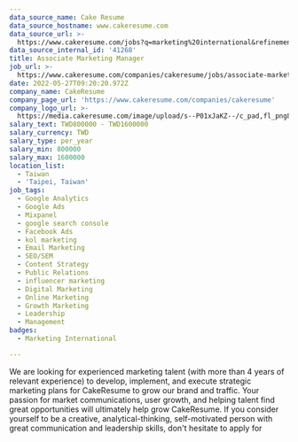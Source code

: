```yaml
---
data_source_name: Cake Resume
data_source_hostname: www.cakeresume.com
data_source_url: >-
  https://www.cakeresume.com/jobs?q=marketing%20international&refinementList%5Blang_name%5D%5B0%5D=English&refinementList%5Bsalary_type%5D=per_year&range%5Bsalary_range%5D%5Bmin%5D=1000000
data_source_internal_id: '41268'
title: Associate Marketing Manager
job_url: >-
  https://www.cakeresume.com/companies/cakeresume/jobs/associate-marketing-manager
date: 2022-05-27T09:20:20.972Z
company_name: CakeResume
company_page_url: 'https://www.cakeresume.com/companies/cakeresume'
company_logo_url: >-
  https://media.cakeresume.com/image/upload/s--P01xJaKZ--/c_pad,fl_png8,h_200,w_200/v1586508643/page_2_logo_1468389599.png
salary_text: TWD800000 - TWD1600000
salary_currency: TWD
salary_type: per_year
salary_min: 800000
salary_max: 1600000
location_list:
  - Taiwan
  - 'Taipei, Taiwan'
job_tags:
  - Google Analytics
  - Google Ads
  - Mixpanel
  - google search console
  - Facebook Ads
  - kol marketing
  - Email Marketing
  - SEO/SEM
  - Content Strategy
  - Public Relations
  - influencer marketing
  - Digital Marketing
  - Online Marketing
  - Growth Marketing
  - Leadership
  - Management
badges:
  - Marketing International

---
```


We are looking for experienced marketing talent (with more than 4 years of relevant experience) to develop, implement, and execute strategic marketing plans for CakeResume to grow our brand and traffic. Your passion for market communications, user growth, and helping talent find great opportunities will ultimately help grow CakeResume. If you consider yourself to be a creative, analytical-thinking, self-motivated person with great communication and leadership skills, don't hesitate to apply for 